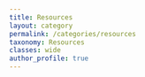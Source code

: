 ```yaml
---
title: Resources
layout: category
permalink: /categories/resources
taxonomy: Resources
classes: wide
author_profile: true
---
```

